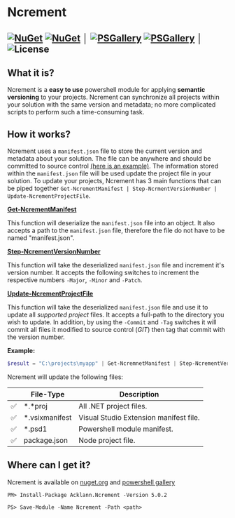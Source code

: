 # Ncrement
[![NuGet](https://img.shields.io/nuget/v/Acklann.Ncrement.svg)](https://www.nuget.org/packages/Acklann.Ncrement/)
[![NuGet](https://img.shields.io/nuget/dt/Acklann.Ncrement.svg)](https://www.nuget.org/packages/Acklann.Ncrement/) │
[![PSGallery](https://img.shields.io/powershellgallery/v/Ncrement.svg)](https://www.powershellgallery.com/packages/Ncrement)
[![PSGallery](https://img.shields.io/powershellgallery/dt/Ncrement.svg)](https://www.powershellgallery.com/packages/Ncrement) │
![License](https://img.shields.io/badge/license-MIT-lightgrey.svg)
---

## What it is?

Ncrement is a **easy to use** powershell module for applying **semantic versioning** to your projects. Ncrement can synchronize all projects within your solution with the same version and metadata; no more complicated scripts to perform such a time-consuming task.

## How it works?

Ncrement uses a `manifest.json` file to store the current version and metadata about your solution. The file can be anywhere and should be committed to source control [(here is an example)](/samples/manifest.json). The information stored within the `manifest.json` file will be used update the project file in your solution. To update your projects, Ncrement has 3 main functions that can be piped together `Get-NcrementManifest | Step-NcrmentVersionNumber | Update-NcrementProjectFile`.

**[Get-NcrementManifest](/src/Ncrement/Public/Get-NcrementManifest.ps1)**

This function will deserialize the `manifest.json` file into an object. It also accepts a path to the `manifest.json` file, therefore the file do not have to be named "manifest.json".

**[Step-NcrementVersionNumber](/src/Ncrement/Public/Step-NcrementVersionNumber.ps1)**

This function will take the deserialized `manifest.json` file and increment it's version number. It accepts the following switches to increment the respective numbers `-Major`, `-Minor` and `-Patch`. 

**[Update-NcrementProjectFile](/src/Ncrement/Public/Update-NcrementProjectFile.ps1)**

This function will take the deserialized `manifest.json` file and use it to update all *supported project* files. It accepts a full-path to the directory you wish to update. In addition, by using the `-Commit` and `-Tag` switches it will commit all files it modified to source control (*GIT*) then tag that commit with the version number.

**Example:** 
```powershell
$result = "C:\projects\myapp" | Get-NcremnetManifest | Step-NcrementVersionNumber -Patch | Update-NcrementProjectFile "C:\projects\myapp\src" -Commit`;
```

Ncrement will update the following files:

|                       | File-Type      | Description |
|-----------------------|----------------|-------------|
| :white_check_mark:    | *.*proj        | All .NET project files.
| :white_check_mark:    | *.vsixmanifest | Visual Studio Extension manifest file.
| :white_check_mark:    | *.psd1         | Powershell module manifest.
| :white_check_mark:    | package.json   | Node project file.

## Where can I get it?

Ncrement is available on [nuget.org](https://www.nuget.org/packages/Acklann.Ncrement/) and [powershell gallery](https://www.powershellgallery.com/packages/Ncrement/)

`PM> Install-Package Acklann.Ncrement -Version 5.0.2 `

`PS> Save-Module -Name Ncrement -Path <path>` 

